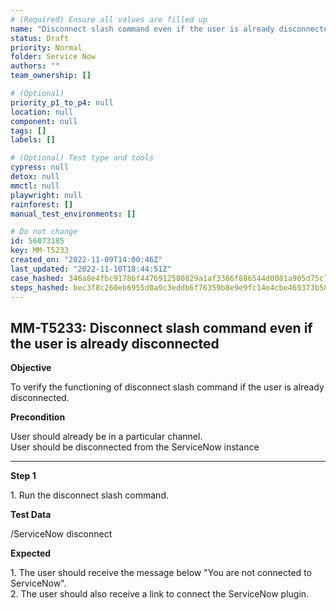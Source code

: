 ```yaml
---
# (Required) Ensure all values are filled up
name: "Disconnect slash command even if the user is already disconnected"
status: Draft
priority: Normal
folder: Service Now
authors: ""
team_ownership: []

# (Optional)
priority_p1_to_p4: null
location: null
component: null
tags: []
labels: []

# (Optional) Test type and tools
cypress: null
detox: null
mmctl: null
playwright: null
rainforest: []
manual_test_environments: []

# Do not change
id: 56073185
key: MM-T5233
created_on: "2022-11-09T14:00:46Z"
last_updated: "2022-11-10T18:44:51Z"
case_hashed: 346a8e4fbc91786f4476912580829a1af3366f886544d0081a905d75c737ef6d8e9311cade6ba841c501ef70d97582d1
steps_hashed: bec3f8c260eb6955d0a9c3eddb6f76359b8e9e9fc14e4cbe469373b58cde9459a36e1f6c6365da1e5bd89ec99f4d894e
---
```


<!-- (Auto-generated) Based on frontmatter's "key" and "name" -->

## MM-T5233: Disconnect slash command even if the user is already disconnected

**Objective**

To verify the functioning of disconnect slash command if the user is already disconnected.

**Precondition**

User should already be in a particular channel.\
User should be disconnected from the ServiceNow instance

---

**Step 1**

1\. Run the disconnect slash command.

**Test Data**

/ServiceNow disconnect

**Expected**

1\. The user should receive the message below "You are not connected to ServiceNow".\
2\. The user should also receive a link to connect the ServiceNow plugin.
